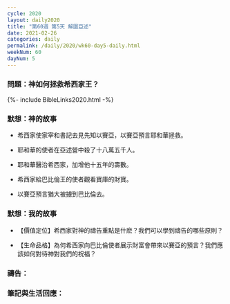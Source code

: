 ```yaml
---
cycle: 2020
layout: daily2020
title: "第60週 第5天 解圍亞述"
date: 2021-02-26
categories: daily
permalink: /daily/2020/wk60-day5-daily.html
weekNum: 60
dayNum: 5
---
```


### 問題：神如何拯救希西家王？ 

{%- include BibleLinks2020.html -%}

### 默想：神的故事 
+ 希西家使家宰和書記去見先知以賽亞，以賽亞預言耶和華拯救。 

+ 耶和華的使者在亞述營中殺了十八萬五千人。 

+ 耶和華醫治希西家，加增他十五年的壽數。 

+ 希西家給巴比倫王的使者觀看寶庫的財寶。 

+ 以賽亞預言猶大被擄到巴比倫去。 

### 默想：我的故事
+ 【價值定位】希西家對神的禱告重點是什麽？我們可以學到禱告的哪些原則？

+ 【生命品格】為何希西家向巴比倫使者展示財富會帶來以賽亞的預言？我們應該如何對待神對我們的祝福？ 

### 禱告：

### 筆記與生活回應：
